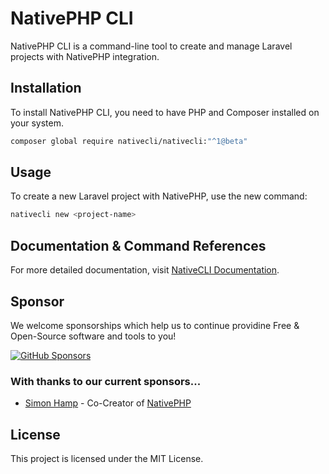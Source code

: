 # NativePHP CLI

NativePHP CLI is a command-line tool to create and manage Laravel projects with NativePHP integration.

## Installation

To install NativePHP CLI, you need to have PHP and Composer installed on your system.

```sh
composer global require nativecli/nativecli:"^1@beta"
```

## Usage
To create a new Laravel project with NativePHP, use the new command:
```bash
nativecli new <project-name>
```

## Documentation & Command References
For more detailed documentation, visit [NativeCLI Documentation](https://docs.nativecli.com).

## Sponsor
We welcome sponsorships which help us to continue providine Free & Open-Source software and tools to you!

[![GitHub Sponsors](https://img.shields.io/badge/Sponsor-GitHub-green?logo=github)](https://github.com/sponsors/PeteBishwhip)

### With thanks to our current sponsors...

- [Simon Hamp](https://github.com/simonhamp) - Co-Creator of [NativePHP](https://github.com/NativePHP) 


## License
This project is licensed under the MIT License.